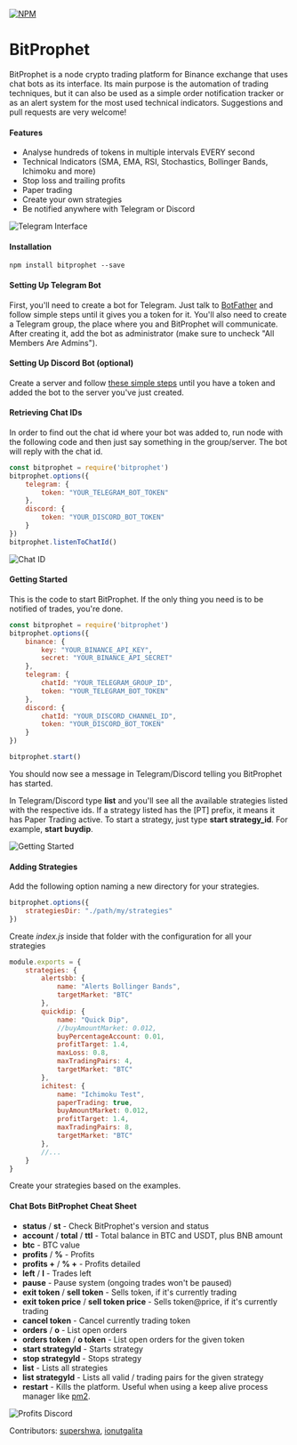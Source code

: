 [![NPM](https://nodei.co/npm/bitprophet.png?compact=true)](https://npmjs.org/package/bitprophet)

# BitProphet
BitProphet is a node crypto trading platform for Binance exchange that uses chat bots as its interface. Its main purpose is the automation of trading techniques, but it can also be used as a simple order notification tracker or as an alert system for the most used technical indicators.
Suggestions and pull requests are very welcome!

#### Features
* Analyse hundreds of tokens in multiple intervals EVERY second
* Technical Indicators (SMA, EMA, RSI, Stochastics, Bollinger Bands, Ichimoku and more)
* Stop loss and trailing profits
* Paper trading
* Create your own strategies
* Be notified anywhere with Telegram or Discord

![Telegram Interface](https://github.com/andresilvasantos/bitprophet/raw/master/pres/chat_example.png)

#### Installation
```
npm install bitprophet --save
```

#### Setting Up Telegram Bot
First, you'll need to create a bot for Telegram. Just talk to [BotFather](https://telegram.me/botfather) and follow simple steps until it gives you a token for it.
You'll also need to create a Telegram group, the place where you and BitProphet will communicate. After creating it, add the bot as administrator (make sure to uncheck "All Members Are Admins").

#### Setting Up Discord Bot (optional)
Create a server and follow [these simple steps](https://github.com/reactiflux/discord-irc/wiki/Creating-a-discord-bot-&-getting-a-token) until you have a token and added the bot to the server you've just created.

#### Retrieving Chat IDs
In order to find out the chat id where your bot was added to, run node with the following code and then just say something in the group/server. The bot will reply with the chat id.

```javascript
const bitprophet = require('bitprophet')
bitprophet.options({
    telegram: {
        token: "YOUR_TELEGRAM_BOT_TOKEN"
    },
    discord: {
        token: "YOUR_DISCORD_BOT_TOKEN"
    }
})
bitprophet.listenToChatId()
```

![Chat ID](https://github.com/andresilvasantos/bitprophet/raw/master/pres/chat_id.png)

#### Getting Started
This is the code to start BitProphet. If the only thing you need is to be notified of trades, you're done.

```javascript
const bitprophet = require('bitprophet')
bitprophet.options({
    binance: {
        key: "YOUR_BINANCE_API_KEY",
        secret: "YOUR_BINANCE_API_SECRET"
    },
    telegram: {
        chatId: "YOUR_TELEGRAM_GROUP_ID",
        token: "YOUR_TELEGRAM_BOT_TOKEN"
    },
    discord: {
        chatId: "YOUR_DISCORD_CHANNEL_ID",
        token: "YOUR_DISCORD_BOT_TOKEN"
    }
})

bitprophet.start()
```

You should now see a message in Telegram/Discord telling you BitProphet has started.

In Telegram/Discord type __list__ and you'll see all the available strategies listed with the respective ids.
If a strategy listed has the [PT] prefix, it means it has Paper Trading active.
To start a strategy, just type __start strategy_id__. For example, __start buydip__.

![Getting Started](https://github.com/andresilvasantos/bitprophet/raw/master/pres/getting_started.png)

#### Adding Strategies
Add the following option naming a new directory for your strategies.

```javascript
bitprophet.options({
    strategiesDir: "./path/my/strategies"
})
```

Create *index.js* inside that folder with the configuration for all your strategies
```javascript
module.exports = {
    strategies: {
        alertsbb: {
            name: "Alerts Bollinger Bands",
            targetMarket: "BTC"
        },
        quickdip: {
            name: "Quick Dip",
            //buyAmountMarket: 0.012,
            buyPercentageAccount: 0.01,
            profitTarget: 1.4,
            maxLoss: 0.8,
            maxTradingPairs: 4,
            targetMarket: "BTC"
        },
        ichitest: {
            name: "Ichimoku Test",
            paperTrading: true,
            buyAmountMarket: 0.012,
            profitTarget: 1.4,
            maxTradingPairs: 8,
            targetMarket: "BTC"
        },
        //...
    }
}
```

Create your strategies based on the examples.

#### Chat Bots BitProphet Cheat Sheet

* __status__ / __st__ - Check BitProphet's version and status
* __account__ / __total__ / __ttl__ - Total balance in BTC and USDT, plus BNB amount
* __btc__ - BTC value
* __profits__ / __%__ - Profits
* __profits +__ / __% +__ - Profits detailed
* __left__ / __l__ - Trades left
* __pause__ - Pause system (ongoing trades won't be paused)
* __exit token__ / __sell token__ - Sells token, if it's currently trading
* __exit token price__ / __sell token price__ - Sells token@price, if it's currently trading
* __cancel token__ - Cancel currently trading token
* __orders__ / __o__ - List open orders
* __orders token__ / __o token__ - List open orders for the given token
* __start strategyId__ - Starts strategy
* __stop strategyId__ - Stops strategy
* __list__ - Lists all strategies
* __list strategyId__ - Lists all valid / trading pairs for the given strategy
* __restart__ - Kills the platform. Useful when using a keep alive process manager like [pm2](https://github.com/Unitech/pm2).


![Profits Discord](https://github.com/andresilvasantos/bitprophet/raw/master/pres/chat_profits.png)



Contributors: [supershwa](https://github.com/supershwa), [ionutgalita](https://github.com/ionutgalita)
